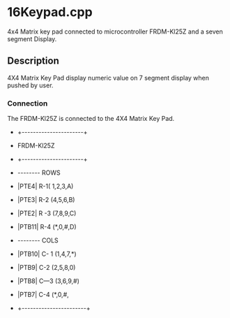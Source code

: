 # 16Keypad.cpp 
4x4 Matrix key pad connected to microcontroller FRDM-Kl25Z  and a seven segment Display.
## Description 
4X4 Matrix Key Pad display numeric value on 7 segment display when pushed by user. 
### Connection
The FRDM-Kl25Z   is connected to the 4X4 Matrix Key Pad.
* +----------------------+ 
*  FRDM-Kl25Z
* +----------------------+  
* --------   ROWS

* |PTE4|   R-1( 1,2,3,A)
* |PTE3|	 R-2 (4,5,6,B)
* |PTE2|	 R -3 (7,8,9,C)
* |PTB11|	 R-4 (*,0,#,D)
* --------   COLS
* |PTB10|  C- 1 (1,4,7,*)
* |PTB9|   C-2 (2,5,8,0)
* |PTB8|   C—3 (3,6,9,#)
* |PTB7|   C-4 (*,0,#,
* +-----------------------+
